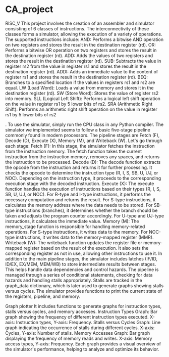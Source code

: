 # CA_project
RISC_V
This project involves the creation of an assembler and simulator consisting of 6 classes of instructions. The interconnectivity of these classes forms a simulator, allowing the execution of a variety of operations. The supported instructions include:
AND: Performs a bitwise AND operation on two registers and stores the result in the destination register (rd).
OR: Performs a bitwise OR operation on two registers and stores the result in the destination register (rd).
ADD: Adds the values of two registers and stores the result in the destination register (rd).
SUB: Subtracts the value in register rs2 from the value in register rs1 and stores the result in the destination register (rd).
ADDI: Adds an immediate value to the content of register rs1 and stores the result in the destination register (rd).
BEQ: Branches to a specified location if the values in registers rs1 and rs2 are equal.
LW (Load Word): Loads a value from memory and stores it in the destination register (rd).
SW (Store Word): Stores the value of register rs2 into memory.
SLL (Logical Left Shift): Performs a logical left shift operation on the value in register rs1 by 5 lower bits of rs2.
SRA (Arithmetic Right Shift): Performs an arithmetic right shift operation on the value in register rs1 by 5 lower bits of rs2


.
To use the simulator, simply run the CPU class in any Python compiler. The simulator we implemented seems to follow a basic five-stage pipeline commonly found in modern processors. The pipeline stages are Fetch (F), Decode (D), Execute (X), Memory (M), and Writeback (W). Let's go through each stage:
Fetch (F):
  In this stage, the simulator fetches the instruction from the instruction memory.
  The fetch function takes the current instruction from the instruction memory, removes any spaces, and returns the instruction to be processed.
Decode (D):
  The decode function extracts the opcode from the instruction and returns it for further processing.
  It checks the opcode to determine the instruction type (R, I, S, SB, U, UJ, or NOC).
  Depending on the instruction type, it proceeds to the corresponding execution stage with the decoded instruction.
Execute (X):
  The execute function handles the execution of instructions based on their types (R, I, S, SB, U, UJ, or NOC).
  For R-type and I-type instructions, it performs the necessary computation and returns the result.
  For S-type instructions, it calculates the memory address where the data needs to be stored.
  For SB-type instructions (branches), it determines whether the branch should be taken and adjusts the program counter accordingly.
  For U-type and UJ-type instructions, it calculates the immediate value.
Memory (M):
    The memory_stage function is responsible for handling memory-related operations.
    For S-type instructions, it writes data to the memory.
    For NOC-type instructions, it writes data to the memory-mapped register (MMR).
Writeback (W):
  The writeback function updates the register file or memory-mapped register based on the result of the execution.
  It also sets the corresponding register as not in use, allowing other instructions to use it.
  In addition to the main pipeline stages, the simulator includes latches (IF/ID, ID/EX, EX/MEM, MEM/WB) to store intermediate results between stages. This helps handle data dependencies and control hazards.
  The pipeline is managed through a series of conditional statements, checking for data hazards and handling stalls appropriately. Stalls are tracked in the graph_data dictionary, which is later used to generate graphs showing stalls versus cycles.
  The simulator provides functions to print the current state of the registers, pipeline, and memory.

Graph plotter 
It includes functions to generate graphs for instruction types, stalls versus cycles, and memory accesses.
  Instruction Types Graph:
  Bar graph showing the frequency of different instruction types executed.
  X-axis: Instruction types, Y-axis: Frequency.
  Stalls versus Cycles Graph:
  Line graph indicating the occurrence of stalls during different cycles.
  X-axis: Cycles, Y-axis: Number of stalls.
  Memory Accesses Graph:
  Bar graph displaying the frequency of memory reads and writes.
  X-axis: Memory access types, Y-axis: Frequency.
  Each graph provides a visual overview of the simulator's performance, helping to analyze and optimize its behavior.

